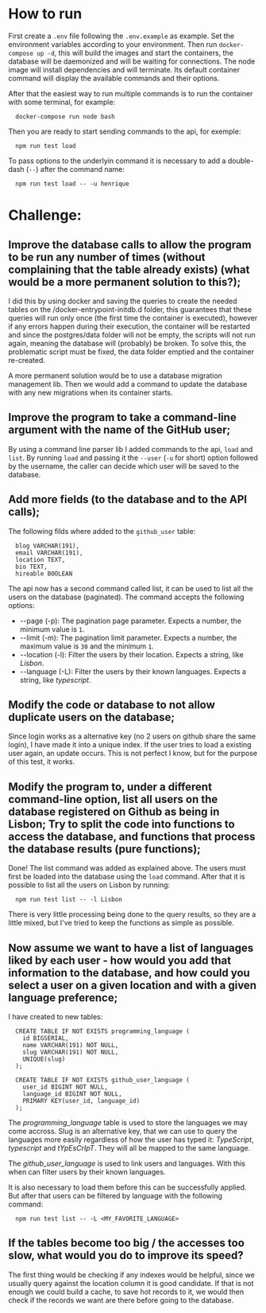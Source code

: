 # How to run

First create a `.env` file following the `.env.example` as example. Set the environment variables according to your environment.
Then run `docker-compose up -d`, this will build the images and start the containers, the database will be daemonized and will be waiting for connections. The node image will install dependencies and will terminate. Its default container command will display the available commands and their options.

After that the easiest way to run multiple commands is to run the container with some terminal, for example:

```
  docker-compose run node bash
```

Then you are ready to start sending commands to the api, for exemple:

```
  npm run test load
```

To pass options to the underlyin command it is necessary to add a double-dash (`--`) after the command name:

```
  npm run test load -- -u henrique
```

# Challenge:

## Improve the database calls to allow the program to be run any number of times (without complaining that the table already exists) (what would be a more permanent solution to this?);

I did this by using docker and saving the queries to create the needed tables on the /docker-entrypoint-initdb.d folder, this
guarantees that these queries will run only once (the first time the container is executed), however if any errors happen during their execution,
the container will be restarted and since the postgres/data folder will not be empty, the scripts will not run again, meaning the database will
(probably) be broken. To solve this, the problematic script must be fixed, the data folder emptied and the container re-created.

A more permanent solution would be to use a database migration management lib. Then we would add a command to update the database with any new
migrations when its container starts.

## Improve the program to take a command-line argument with the name of the GitHub user;

By using a command line parser lib I added commands to the api, `load` and `list`.
By running `load` and passing it the `--user` (`-u` for short) option followed by the username, the caller can decide which user will be saved
to the database.

## Add more fields (to the database and to the API calls);

The following filds where added to the `github_user` table:

```
  blog VARCHAR(191),
  email VARCHAR(191),
  location TEXT,
  bio TEXT,
  hireable BOOLEAN
```

The api now has a second command called list, it can be used to list all the users on the database (paginated). The command accepts the following
options:

- --page (-p): The pagination page parameter. Expects a number, the minimum value is `1`.
- --limit (-m): The pagination limit parameter. Expects a number, the maximum value is `30` and the minimum `1`.
- --location (-l): Filter the users by their location. Expects a string, like _Lisbon_.
- --language (-L): Filter the users by their known languages. Expects a string, like _typescript_.

## Modify the code or database to not allow duplicate users on the database;

Since login works as a alternative key (no 2 users on github share the same login), I have made it into a unique index. If the user tries
to load a existing user again, an update occurs. This is not perfect I know, but for the purpose of this test, it works.

## Modify the program to, under a different command-line option, list all users on the database registered on Github as being in Lisbon; Try to split the code into functions to access the database, and functions that process the database results (pure functions);

Done! The list command was added as explained above. The users must first be loaded into the database using the `load` command. After that it is possible to list all the users on Lisbon by running:

```
  npm run test list -- -l Lisbon
```

There is very little processing being done to the query results, so they are a little mixed, but I've tried to keep the functions as simple as possible.

## Now assume we want to have a list of languages liked by each user - how would you add that information to the database, and how could you select a user on a given location and with a given language preference;

I have created to new tables:

```
  CREATE TABLE IF NOT EXISTS programming_language (
    id BIGSERIAL,
    name VARCHAR(191) NOT NULL,
    slug VARCHAR(191) NOT NULL,
    UNIQUE(slug)
  );

  CREATE TABLE IF NOT EXISTS github_user_language (
    user_id BIGINT NOT NULL,
    language_id BIGINT NOT NULL,
    PRIMARY KEY(user_id, language_id)
  );
```

The _programming_language_ table is used to store the languages we may come accross. Slug is an alternative key, that we can use to query the languages more easily regardless of how the user has typed it: _TypeScript_, _typescript_ and _tYpEsCrIpT_. They will all be mapped to the same language.

The _github_user_language_ is used to link users and languages. With this when can filter users by their known languages.

It is also necessary to load them before this can be successfully applied. But after that users can be filtered by language with the following command:

```
  npm run test list -- -L <MY_FAVORITE_LANGUAGE>
```

## If the tables become too big / the accesses too slow, what would you do to improve its speed?

The first thing would be checking if any indexes would be helpful, since we usually query against the location column it is good candidate.
If that is not enough we could build a cache, to save hot records to it, we would then check if the records we want are there before going to the database.
